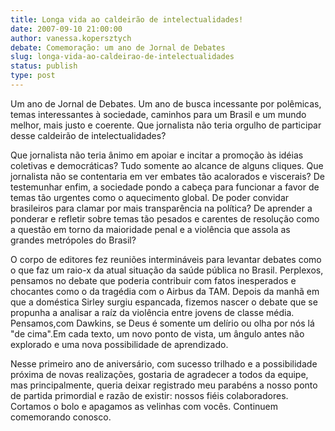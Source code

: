 ```yaml
---
title: Longa vida ao caldeirão de intelectualidades!
date: 2007-09-10 21:00:00
author: vanessa.kopersztych
debate: Comemoração: um ano de Jornal de Debates
slug: longa-vida-ao-caldeirao-de-intelectualidades
status: publish 
type: post
---
```


  
Um ano de Jornal de Debates. Um ano de busca incessante por polêmicas, temas interessantes à sociedade, caminhos para um Brasil e um mundo melhor, mais justo e coerente. Que jornalista não teria orgulho de participar desse caldeirão de intelectualidades?


Que jornalista não teria ânimo em apoiar e incitar a promoção às idéias coletivas e democráticas? Tudo somente ao alcance de alguns cliques. Que jornalista não se contentaria em ver embates tão acalorados e viscerais? De testemunhar enfim, a sociedade pondo a cabeça para funcionar a favor de temas tão urgentes como o aquecimento global. De poder convidar brasileiros para clamar por mais transparência na política? De aprender a ponderar e refletir sobre temas tão pesados e carentes de resolução como a questão em torno da maioridade penal e a violência que assola as grandes metrópoles do Brasil?


O corpo de editores fez reuniões intermináveis para levantar debates como o que faz um raio-x da atual situação da saúde pública no Brasil. Perplexos, pensamos no debate que poderia contribuir com fatos inesperados e chocantes como o da tragédia com o Airbus da TAM. Depois da manhã em que a doméstica Sirley surgiu espancada, fizemos nascer o debate que se propunha a analisar a raíz da violência entre jovens de classe média. Pensamos,com Dawkins, se Deus é somente um delírio ou olha por nós lá "de cima".Em cada texto, um novo ponto de vista, um ângulo antes não explorado e uma nova possibilidade de aprendizado.


Nesse primeiro ano de aniversário, com sucesso trilhado e a possibilidade próxima de novas realizações, gostaria de agradecer a todos da equipe, mas principalmente, queria deixar registrado meu parabéns a nosso ponto de partida primordial e razão de existir: nossos fiéis colaboradores. Cortamos o bolo e apagamos as velinhas com vocês. Continuem comemorando conosco.


